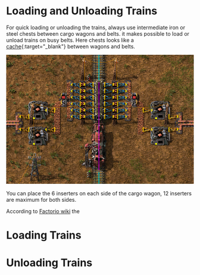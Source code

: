 # Loading and Unloading Trains

For quick loading or unloading the trains, always use intermediate iron or steel chests between cargo wagons and belts. it makes possible to load or unload trains on busy belts. Here chests looks like a [cache](https://en.wikipedia.org/wiki/Cache_(computing)){:target="_blank"} between wagons and belts.

![Iron or Steel chests](assets/images/LoadingAndUnloadingTrains/img01.png "Iron or Steel chests")

You can place the 6 inserters on each side of the cargo wagon, 12 inserters are maximum for both sides.

According to [Factorio wiki](https://wiki.factorio.com/Inserters) the 




# Loading Trains



# Unloading Trains
